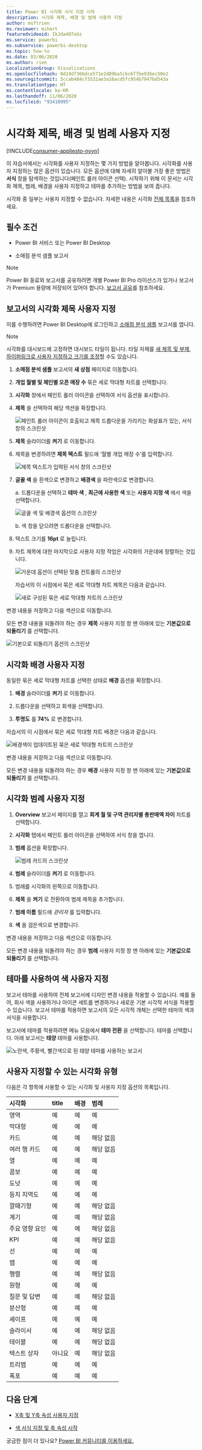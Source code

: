 ```yaml
---
title: Power BI 시각화 서식 지정 시작
description: 시각화 제목, 배경 및 범례 사용자 지정
author: msftrien
ms.reviewer: mihart
featuredvideoid: IkJda4O7oGs
ms.service: powerbi
ms.subservice: powerbi-desktop
ms.topic: how-to
ms.date: 03/06/2020
ms.author: rien
LocalizationGroup: Visualizations
ms.openlocfilehash: 0d19d7366dce571e2d89ba5cbc6ffbe936ec50e2
ms.sourcegitcommit: 5ccab484cf3532ae3a16acd5fc954b7947bd543a
ms.translationtype: HT
ms.contentlocale: ko-KR
ms.lasthandoff: 11/06/2020
ms.locfileid: "93410995"
---
```

# <a name="customize-visualization-titles-backgrounds-and-legends"></a>시각화 제목, 배경 및 범례 사용자 지정

[!INCLUDE[consumer-appliesto-nyyn](../includes/consumer-appliesto-nyyn.md)]    


이 자습서에서는 시각화를 사용자 지정하는 몇 가지 방법을 알아봅니다. 시각화를 사용자 지정하는 많은 옵션이 있습니다. 모든 옵션에 대해 자세히 알아볼 가장 좋은 방법은 **서식** 창을 탐색하는 것입니다(페인트 롤러 아이콘 선택). 시작하기 위해 이 문서는 시각화 제목, 범례, 배경을 사용자 지정하고 테마를 추가하는 방법을 보여 줍니다.

시각화 중 일부는 사용자 지정할 수 없습니다. 자세한 내용은 시각화 [전체 목록](#visualization-types-that-you-can-customize)을 참조하세요.


## <a name="prerequisites"></a>필수 조건

- Power BI 서비스 또는 Power BI Desktop

- 소매점 분석 샘플 보고서

> [!NOTE]
> Power BI 동료와 보고서를 공유하려면 개별 Power BI Pro 라이선스가 있거나 보고서가 Premium 용량에 저장되어 있어야 합니다. [보고서 공유](../collaborate-share/service-share-reports.md)를 참조하세요.

## <a name="customize-visualization-titles-in-reports"></a>보고서의 시각화 제목 사용자 지정

이를 수행하려면 Power BI Desktop에 로그인하고 [소매점 분석 샘플](../create-reports/sample-datasets.md) 보고서를 엽니다.

> [!NOTE]
> 시각화를 대시보드에 고정하면 대시보드 타일이 됩니다. 타일 자체를 [새 제목 및 부제, 하이퍼링크로 사용자 지정하고 크기를 조정](../create-reports/service-dashboard-edit-tile.md)할 수도 있습니다.

1. **소매점 분석 샘플** 보고서의 **새 상점** 페이지로 이동합니다.

1. **개업 월별 및 체인별 오픈 매장 수** 묶은 세로 막대형 차트를 선택합니다.

1. **시각화** 창에서 페인트 롤러 아이콘을 선택하여 서식 옵션을 표시합니다.

1. **제목** 을 선택하여 해당 섹션을 확장합니다.

   ![페인트 롤러 아이콘이 호출되고 제목 드롭다운을 가리키는 화살표가 있는, 서식 창의 스크린샷](media/power-bi-visualization-customize-title-background-and-legend/power-bi-format-menu.png)

1. **제목** 슬라이더를 **켜기** 로 이동합니다.

1. 제목을 변경하려면 **제목 텍스트** 필드에 ‘월별 개업 매장 수’를 입력합니다.

    ![제목 텍스트가 입력된 서식 창의 스크린샷](media/power-bi-visualization-customize-title-background-and-legend/power-bi-title.png)

1. **글꼴 색** 을 흰색으로 변경하고 **배경색** 을 파란색으로 변경합니다.    

    a. 드롭다운을 선택하고 **테마 색** , **최근에 사용한 색** 또는 **사용자 지정 색** 에서 색을 선택합니다.
    
    ![글꼴 색 및 배경색 옵션의 스크린샷](media/power-bi-visualization-customize-title-background-and-legend/power-bi-color.png)

    b. 색 창을 닫으려면 드롭다운을 선택합니다.


1. 텍스트 크기를 **16pt** 로 늘립니다.

1. 차트 제목에 대한 마지막으로 사용자 지정 작업은 시각화의 가운데에 정렬하는 것입니다.

    ![가운데 옵션이 선택된 맞춤 컨트롤의 스크린샷](media/power-bi-visualization-customize-title-background-and-legend/power-bi-align.png)

    자습서의 이 시점에서 묶은 세로 막대형 차트 제목은 다음과 같습니다.

    ![새로 구성된 묶은 세로 막대형 차트의 스크린샷](media/power-bi-visualization-customize-title-background-and-legend/power-bi-table.png)

변경 내용을 저장하고 다음 섹션으로 이동합니다.

모든 변경 내용을 되돌려야 하는 경우 **제목** 사용자 지정 창 맨 아래에 있는 **기본값으로 되돌리기** 를 선택합니다.

![기본으로 되돌리기 옵션의 스크린샷](media/power-bi-visualization-customize-title-background-and-legend/power-bi-revert.png)

## <a name="customize-visualization-backgrounds"></a>시각화 배경 사용자 지정

동일한 묶은 세로 막대형 차트를 선택한 상태로 **배경** 옵션을 확장합니다.

1. **배경** 슬라이더를 **켜기** 로 이동합니다.

1. 드롭다운을 선택하고 회색을 선택합니다.

1. **투명도** 를 **74%** 로 변경합니다.

자습서의 이 시점에서 묶은 세로 막대형 차트 배경은 다음과 같습니다.

![배경색이 업데이트된 묶은 세로 막대형 차트의 스크린샷](media/power-bi-visualization-customize-title-background-and-legend/power-bi-background.png)

변경 내용을 저장하고 다음 섹션으로 이동합니다.

모든 변경 내용을 되돌려야 하는 경우 **배경** 사용자 지정 창 맨 아래에 있는 **기본값으로 되돌리기** 를 선택합니다.

## <a name="customize-visualization-legends"></a>시각화 범례 사용자 지정

1. **Overview** 보고서 페이지를 열고 **회계 월 및 구역 관리자별 총판매액 차이** 차트를 선택합니다.

1. **시각화** 탭에서 페인트 롤러 아이콘을 선택하여 서식 창을 엽니다.

1. **범례** 옵션을 확장합니다.

    ![범례 카드의 스크린샷](media/power-bi-visualization-customize-title-background-and-legend/power-bi-legends.png)

1. **범례** 슬라이더를 **켜기** 로 이동합니다.

1. 범례를 시각화의 왼쪽으로 이동합니다.

1. **제목** 을 **켜기** 로 전환하여 범례 제목을 추가합니다.

1. **범례 이름** 필드에 *관리자* 를 입력합니다.

1. **색** 을 검은색으로 변경합니다.

변경 내용을 저장하고 다음 섹션으로 이동합니다.

모든 변경 내용을 되돌려야 하는 경우 **범례** 사용자 지정 창 맨 아래에 있는 **기본값으로 되돌리기** 를 선택합니다.

## <a name="customize-colors-using-a-theme"></a>테마를 사용하여 색 사용자 지정

보고서 테마를 사용하여 전체 보고서에 디자인 변경 내용을 적용할 수 있습니다. 예를 들어, 회사 색을 사용하거나 아이콘 세트를 변경하거나 새로운 기본 시각적 서식을 적용할 수 있습니다. 보고서 테마를 적용하면 보고서의 모든 시각적 개체는 선택한 테마의 색과 서식을 사용합니다.

보고서에 테마를 적용하려면 메뉴 모음에서 **테마 전환** 을 선택합니다. 테마를 선택합니다.  아래 보고서는 **태양** 테마를 사용합니다.

 
![노란색, 주황색, 빨간색으로 된 태양 테마를 사용하는 보고서](media/power-bi-visualization-customize-title-background-and-legend/power-bi-theme.png)

## <a name="visualization-types-that-you-can-customize"></a>사용자 지정할 수 있는 시각화 유형

다음은 각 항목에 사용할 수 있는 시각화 및 사용자 지정 옵션의 목록입니다.

| 시각화 | title | 배경 | 범례 |
|:--- |:--- |:--- |:--- |
| 영역 | 예 | 예 |예 |
| 막대형 | 예 | 예 |예 |
| 카드 | 예 | 예 |해당 없음 |
| 여러 행 카드 | 예 | 예 | 해당 없음 |
| 열 | 예 | 예 | 예 |
| 콤보 | 예 | 예 | 예 |
| 도넛 | 예 | 예 | 예 |
| 등치 지역도 | 예 | 예 | 예 |
| 깔때기형 | 예 | 예 | 해당 없음 |
| 계기 | 예 | 예 | 해당 없음 |
| 주요 영향 요인 | 예 | 예 | 해당 없음 |
| KPI | 예 | 예 | 해당 없음 |
| 선 | 예 | 예 | 예 |
| 맵 | 예 | 예 | 예 |
| 행렬 | 예 | 예 | 해당 없음 |
| 원형 | 예 | 예 | 예 |
| 질문 및 답변 | 예 | 예 | 해당 없음 |
| 분산형 | 예 | 예 | 예 |
| 셰이프 | 예 | 예 | 예 |
| 슬라이서 | 예 | 예 | 해당 없음 |
| 테이블 | 예 | 예 | 해당 없음 |
| 텍스트 상자 | 아니요 | 예 | 해당 없음 |
| 트리맵 | 예 | 예 | 예 |
| 폭포 | 예 | 예 | 예 |

## <a name="next-steps"></a>다음 단계

- [X축 및 Y축 속성 사용자 지정](power-bi-visualization-customize-x-axis-and-y-axis.md)

- [색 서식 지정 및 축 속성 시작](service-getting-started-with-color-formatting-and-axis-properties.md)

궁금한 점이 더 있나요? [Power BI 커뮤니티를 이용하세요.](https://community.powerbi.com/)


